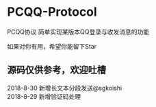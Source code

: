 # PCQQ-Protocol
PCQQ协议
简单实现某版本QQ登录与收发消息的功能


如果对你有用，希望你能留下Star


源码仅供参考，欢迎吐槽
------------------------------------------
2018-8-30
新增长文本分段发送@sgkoishi
<br/>
2018-8-29
新增验证码处理
